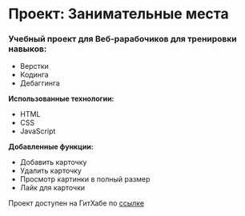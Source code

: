 # Проект: Занимательные места 

### Учебный проект для Веб-рарабочиков для тренировки навыков:

* Верстки
* Кодинга
* Дебаггинга

**Использованные технологии:**

* HTML
* CSS
* JavaScript

**Добавленные функции:**

* Добавить карточку
* Удалить карточку
* Просмотр картинки в полный размер
* Лайк для карточки

Проект доступен на ГитХабе по [ссылке](https://vskostenko.github.io/mesto/index.html)

